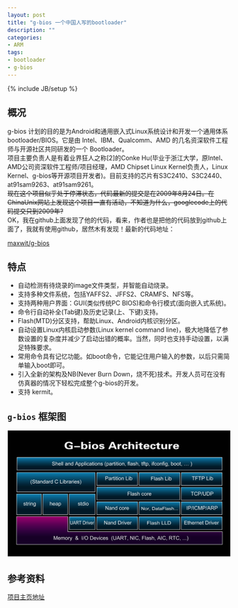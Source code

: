 ```yaml
---
layout: post
title: "g-bios 一个中国人写的bootloader"
description: ""
categories: 
- ARM
tags: 
- bootloader
- g-bios
---
```

{% include JB/setup %}

## 概况
 g-bios 计划的目的是为Android和通用嵌入式Linux系统设计和开发一个通用体系bootloader/BIOS。它是由 Intel、IBM、Qualcomm、AMD 的几名资深软件工程师与开源社区共同研发的一个 Bootloader。    
 项目主要负责人是有着业界狂人之称[2]的Conke Hu(毕业于浙江大学，原Intel、AMD公司资深软件工程师/项目经理，AMD Chipset Linux Kernel负责人，Linux Kernel、g-bios等开源项目开发者)。目前支持的芯片有S3C2410、S3C2440、at91sam9263、at91sam9261。    
<s>现在这个项目似乎处于停滞状态，代码最新的提交是在2009年8月24日。在ChinaUnix网站上发现这个项目一直有活动，不知道为什么，googlecode上的代码提交只到2009年? </s>    
OK，我在github上面发现了他的代码，看来，作者也是把他的代码放到github上面了，我就有使用github，居然木有发现！最新的代码地址：

 [maxwit/g-bios](https://github.com/maxwit/g-bios)



## 特点

-  自动检测有待烧录的image文件类型，并智能自动烧录。
-   支持多种文件系统，包括YAFFS2、JFFS2、CRAMFS、NFS等。
-  支持两种用户界面：GUI(类似传统PC BIOS)和命令行模式(面向嵌入式系统)。
-  命令行自动补全(Tab键)及历史记录(上、下键)支持。
-  Flash(MTD)分区支持，帮助Linux、Android内核识别分区。
-  自动设置Linux内核启动参数(Linux kernel command line)，极大地降低了参数设置的复杂度并减少了启动出错的概率。当然，同时也支持手动设置，以满足特殊要求。
- 常用命令具有记忆功能。如boot命令，它能记住用户输入的参数，以后只需简单输入boot即可。
-  引入全新的架构及NB(Never Burn Down，烧不死)技术。开发人员可在没有仿真器的情况下轻松完成整个g-bios的开发。
- 支持 kermit。

## `g-bios` 框架图

![g-bios 框架图](/images/g-bios.jpg) 


## 参考资料

[项目主页地址](https://code.google.com/p/maxwit/)

